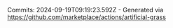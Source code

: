 Commits: 2024-09-19T09:19:23.592Z - Generated via https://github.com/marketplace/actions/artificial-grass
<br>
